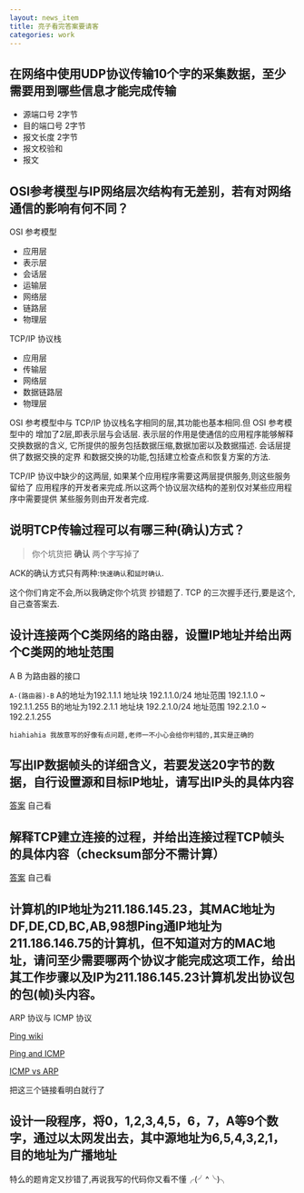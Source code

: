 ```yaml
---
layout: news_item
title: 亮子看完答案要请客 
categories: work
---
```


## 在网络中使用UDP协议传输10个字的采集数据，至少需要用到哪些信息才能完成传输

- 源端口号 2字节
- 目的端口号 2字节
- 报文长度 2字节
- 报文校验和
- 报文 

## OSI参考模型与IP网络层次结构有无差别，若有对网络通信的影响有何不同？

OSI 参考模型

- 应用层
- 表示层
- 会话层
- 运输层
- 网络层
- 链路层
- 物理层

TCP/IP 协议栈

- 应用层
- 传输层
- 网络层
- 数据链路层
- 物理层

OSI 参考模型中与 TCP/IP 协议栈名字相同的层,其功能也基本相同.但 OSI 参考模型中的
增加了2层,即表示层与会话层. 表示层的作用是使通信的应用程序能够解释交换数据的含义,
它所提供的服务包括数据压缩,数据加密以及数据描述. 会话层提供了数据交换的定界
和数据交换的功能,包括建立检查点和恢复方案的方法.

TCP/IP 协议中缺少的这两层, 如果某个应用程序需要这两层提供服务,则这些服务留给了
应用程序的开发者来完成.所以这两个协议层次结构的差别仅对某些应用程序中需要提供
某些服务则由开发者完成.

## 说明TCP传输过程可以有哪三种(确认)方式？

>你个坑货把 **确认** 两个字写掉了

ACK的确认方式只有两种:`快速确认`和`延时确认`.

这个你们肯定不会,所以我确定你个坑货 抄错题了. TCP 的三次握手还行,要是这个,自己查答案去.

## 设计连接两个C类网络的路由器，设置IP地址并给出两个C类网的地址范围

A B 为路由器的接口

`A-(路由器)-B`
A的地址为192.1.1.1   地址块 192.1.1.0/24  地址范围 192.1.1.0 ~ 192.1.1.255
B的地址为192.2.1.1   地址块 192.2.1.0/24  地址范围 192.2.1.0 ~ 192.2.1.255

`hiahiahia 我故意写的好像有点问题,老师一不小心会给你判错的,其实是正确的`

## 写出IP数据帧头的详细含义，若要发送20字节的数据，自行设置源和目标IP地址，请写出IP头的具体内容


[答案](http://blog.csdn.net/achejq/article/details/7040687) 自己看 


## 解释TCP建立连接的过程，并给出连接过程TCP帧头的具体内容（checksum部分不需计算）

[答案](http://blog.csdn.net/ns_code/article/details/29382883) 自己看 

## 计算机的IP地址为211.186.145.23，其MAC地址为DF,DE,CD,BC,AB,98想Ping通IP地址为211.186.146.75的计算机，但不知道对方的MAC地址，请问至少需要哪两个协议才能完成这项工作，给出其工作步骤以及IP为211.186.145.23计算机发出协议包的包(帧)头内容。

ARP 协议与 ICMP 协议

[Ping wiki](http://en.wikipedia.org/wiki/Ping_(networking_utility))

[Ping and ICMP](http://images.globalknowledge.com/wwwimages/whitepaperpdf/WP_Mays_Ping.pdf)

[ICMP vs ARP](http://archive09.linux.com/feature/50596)

把这三个链接看明白就行了 

## 设计一段程序，将0，1,2,3,4,5，6，7，A等9个数字，通过以太网发出去，其中源地址为6,5,4,3,2,1，目的地址为广播地址

特么的题肯定又抄错了,再说我写的代码你又看不懂╭(╯^╰)╮
